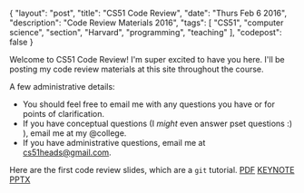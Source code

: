 {
  "layout": "post",
  "title": "CS51 Code Review",
  "date": "Thurs Feb 6 2016",
  "description": "Code Review Materials 2016",
  "tags": [
    "CS51", "computer science", "section", "Harvard", "programming", "teaching"
  ],
  "codepost": false
}

Welcome to CS51 Code Review! I'm super excited to have you here. I'll be posting my code review materials at this site throughout the course.

A few administrative details:

- You should feel free to email me with any questions you have or for points of clarification.
- If you have conceptual questions (I _might_ even answer pset questions :) ), email me at my @college.
- If you have administrative questions, email me at [cs51heads@gmail.com](mailto:cs51heads@gmail.com).

Here are the first code review slides, which are a `git` tutorial. [PDF](/assets/cs51/cr1.pdf) [KEYNOTE](/assets/cs51/cr1.key) [PPTX](/assets/cs51/cr1.pptx)